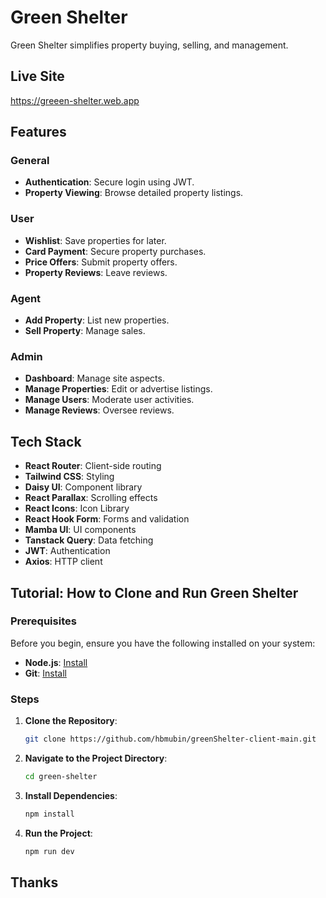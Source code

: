 # Green Shelter

Green Shelter simplifies property buying, selling, and management.

## Live Site
https://greeen-shelter.web.app

## Features

### General
- **Authentication**: Secure login using JWT.
- **Property Viewing**: Browse detailed property listings.

### User
- **Wishlist**: Save properties for later.
- **Card Payment**: Secure property purchases.
- **Price Offers**: Submit property offers.
- **Property Reviews**: Leave reviews.

### Agent
- **Add Property**: List new properties.
- **Sell Property**: Manage sales.

### Admin
- **Dashboard**: Manage site aspects.
- **Manage Properties**: Edit or advertise listings.
- **Manage Users**: Moderate user activities.
- **Manage Reviews**: Oversee reviews.

## Tech Stack
- **React Router**: Client-side routing
- **Tailwind CSS**: Styling
- **Daisy UI**: Component library
- **React Parallax**: Scrolling effects
- **React Icons**: Icon Library
- **React Hook Form**: Forms and validation
- **Mamba UI**: UI components
- **Tanstack Query**: Data fetching
- **JWT**: Authentication
- **Axios**: HTTP client

## Tutorial: How to Clone and Run Green Shelter

### Prerequisites
Before you begin, ensure you have the following installed on your system:
- **Node.js**: [Install](https://nodejs.org/)
- **Git**: [Install](https://git-scm.com/)

### Steps

1. **Clone the Repository**:
   ```bash
   git clone https://github.com/hbmubin/greenShelter-client-main.git
2. **Navigate to the Project Directory**:
      ```bash
   cd green-shelter
4. **Install Dependencies**:
    ```bash
   npm install
5. **Run the Project**:
    ```bash
    npm run dev
## Thanks


